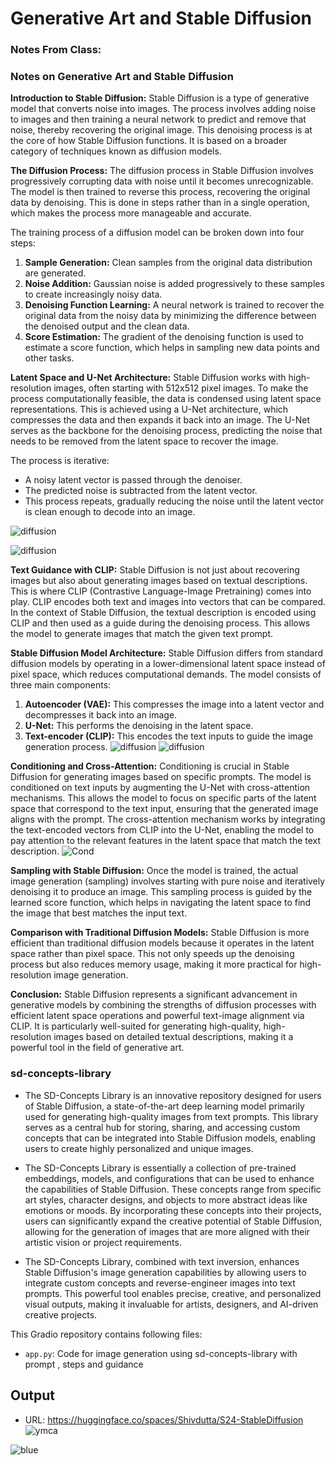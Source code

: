 # Generative Art and Stable Diffusion

### Notes From Class:

### Notes on Generative Art and Stable Diffusion

**Introduction to Stable Diffusion:**
Stable Diffusion is a type of generative model that converts noise into images. The process involves adding noise to images and then training a neural network to predict and remove that noise, thereby recovering the original image. This denoising process is at the core of how Stable Diffusion functions. It is based on a broader category of techniques known as diffusion models.

**The Diffusion Process:**
The diffusion process in Stable Diffusion involves progressively corrupting data with noise until it becomes unrecognizable. The model is then trained to reverse this process, recovering the original data by denoising. This is done in steps rather than in a single operation, which makes the process more manageable and accurate.

The training process of a diffusion model can be broken down into four steps:
1. **Sample Generation:** Clean samples from the original data distribution are generated.
2. **Noise Addition:** Gaussian noise is added progressively to these samples to create increasingly noisy data.
3. **Denoising Function Learning:** A neural network is trained to recover the original data from the noisy data by minimizing the difference between the denoised output and the clean data.
4. **Score Estimation:** The gradient of the denoising function is used to estimate a score function, which helps in sampling new data points and other tasks.

**Latent Space and U-Net Architecture:**
Stable Diffusion works with high-resolution images, often starting with 512x512 pixel images. To make the process computationally feasible, the data is condensed using latent space representations. This is achieved using a U-Net architecture, which compresses the data and then expands it back into an image. The U-Net serves as the backbone for the denoising process, predicting the noise that needs to be removed from the latent space to recover the image.

The process is iterative:
- A noisy latent vector is passed through the denoiser.
- The predicted noise is subtracted from the latent vector.
- This process repeats, gradually reducing the noise until the latent vector is clean enough to decode into an image.

![diffusion](diffusion.png)

![diffusion](reverse_diffusion.png)

**Text Guidance with CLIP:**
Stable Diffusion is not just about recovering images but also about generating images based on textual descriptions. This is where CLIP (Contrastive Language-Image Pretraining) comes into play. CLIP encodes both text and images into vectors that can be compared. In the context of Stable Diffusion, the textual description is encoded using CLIP and then used as a guide during the denoising process. This allows the model to generate images that match the given text prompt.

**Stable Diffusion Model Architecture:**
Stable Diffusion differs from standard diffusion models by operating in a lower-dimensional latent space instead of pixel space, which reduces computational demands. The model consists of three main components:
1. **Autoencoder (VAE):** This compresses the image into a latent vector and decompresses it back into an image.
2. **U-Net:** This performs the denoising in the latent space.
3. **Text-encoder (CLIP):** This encodes the text inputs to guide the image generation process.
![diffusion](diff.png)                              ![diffusion](diff2.png)

**Conditioning and Cross-Attention:**
Conditioning is crucial in Stable Diffusion for generating images based on specific prompts. The model is conditioned on text inputs by augmenting the U-Net with cross-attention mechanisms. This allows the model to focus on specific parts of the latent space that correspond to the text input, ensuring that the generated image aligns with the prompt.
The cross-attention mechanism works by integrating the text-encoded vectors from CLIP into the U-Net, enabling the model to pay attention to the relevant features in the latent space that match the text description.
![Cond](Cond.png)

**Sampling with Stable Diffusion:**
Once the model is trained, the actual image generation (sampling) involves starting with pure noise and iteratively denoising it to produce an image. This sampling process is guided by the learned score function, which helps in navigating the latent space to find the image that best matches the input text.

**Comparison with Traditional Diffusion Models:**
Stable Diffusion is more efficient than traditional diffusion models because it operates in the latent space rather than pixel space. This not only speeds up the denoising process but also reduces memory usage, making it more practical for high-resolution image generation.

**Conclusion:**
Stable Diffusion represents a significant advancement in generative models by combining the strengths of diffusion processes with efficient latent space operations and powerful text-image alignment via CLIP. It is particularly well-suited for generating high-quality, high-resolution images based on detailed textual descriptions, making it a powerful tool in the field of generative art.

### sd-concepts-library

- The SD-Concepts Library is an innovative repository designed for users of Stable Diffusion, a state-of-the-art deep learning model primarily used for generating high-quality images from   text prompts. This library serves as a central hub for storing, sharing, and accessing custom concepts that can be integrated into Stable Diffusion models, enabling users to create  highly personalized and unique images.

- The SD-Concepts Library is essentially a collection of pre-trained embeddings, models, and configurations that can be used to enhance the capabilities of Stable Diffusion. These concepts range from specific art styles, character designs, and objects to more abstract ideas like emotions or moods. By incorporating these concepts into their projects, users can significantly expand the creative potential of Stable Diffusion, allowing for the generation of images that are more aligned with their artistic vision or project requirements.

- The SD-Concepts Library, combined with text inversion, enhances Stable Diffusion's image generation capabilities by allowing users to integrate custom concepts and reverse-engineer images into text prompts. This powerful tool enables precise, creative, and personalized visual outputs, making it invaluable for artists, designers, and AI-driven creative projects.

This Gradio repository contains following files:

- `app.py`: Code for image generation using sd-concepts-library with prompt , steps and guidance

## Output
- URL: https://huggingface.co/spaces/Shivdutta/S24-StableDiffusion
![ymca](ymca.png)

![blue](blue.png)


